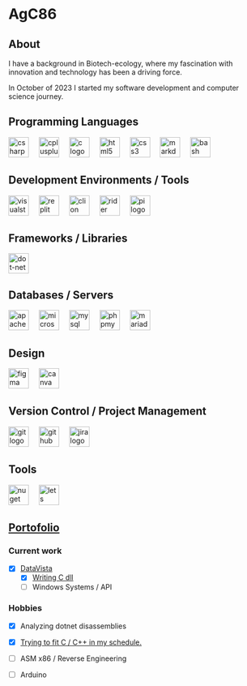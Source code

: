 <h1 align="left">AgC86</h1>

## About
I have a background in Biotech-ecology, where my fascination with innovation and technology has been a driving force.

In October of 2023 I started my software development and computer science journey.
    
## Programming Languages
<div align="left">
  <img src="https://img.shields.io/badge/C Sharp-239120?logo=csharp&logoColor=white&style=for-the-badge" height="40" alt="csharp logo"  />
  <img width="12" />
  <img src="https://img.shields.io/badge/C++-00599C?logo=cplusplus&logoColor=white&style=for-the-badge" height="40" alt="cplusplus logo"  />
  <img width="12" />
  <img src="https://img.shields.io/badge/C-A8B9CC?logo=c&logoColor=black&style=for-the-badge" height="40" alt="c logo"  />
  <img width="12" />
  <img src="https://img.shields.io/badge/HTML5-E34F26?logo=html5&logoColor=white&style=for-the-badge" height="40" alt="html5 logo"  />
  <img width="12" />
  <img src="https://img.shields.io/badge/CSS3-1572B6?logo=css3&logoColor=white&style=for-the-badge" height="40" alt="css3 logo"  />
  <img width="12" />
  <img src="https://img.shields.io/badge/Markdown-000000?logo=markdown&logoColor=white&style=for-the-badge" height="40" alt="markdown logo"  />
    <img width="12" />
  <img src="https://img.shields.io/badge/GNU%20Bash-4EAA25.svg?style=for-the-badge&logo=GNU-Bash&logoColor=white" height="40" alt="bash logo"  />
</div>

## Development Environments / Tools
<div align="left">
  <img src="https://img.shields.io/badge/Visual Studio-5C2D91?logo=visualstudio&logoColor=white&style=for-the-badge" height="40" alt="visualstudio logo"  />
  <img width="12" />
  <img src="https://img.shields.io/badge/Replit-F26207?logo=replit&logoColor=black&style=for-the-badge" height="40" alt="replit logo"  />
  <img width="12" />
  <img src="https://img.shields.io/badge/CLion-black?style=for-the-badge&logo=clion&logoColor=white" height="40" alt="clion logo"  />
  <img width="12" />
  <img src="https://img.shields.io/badge/Rider-000000.svg?style=for-the-badge&logo=Rider&logoColor=white&color=black&labelColor=crimson" height="40" alt="rider logo"  />
  <img width ="12"/>
  <img src="https://img.shields.io/badge/Raspberry%20Pi-A22846.svg?style=for-the-badge&logo=Raspberry-Pi&logoColor=white" height="40" alt="pi logo"/>
</div>

## Frameworks / Libraries
<div align="left">
  <img src="https://img.shields.io/badge/.NET-512BD4?logo=dotnet&logoColor=white&style=for-the-badge" height="40" alt="dot-net logo"  />
</div>

## Databases / Servers
<div align="left">
    <div align="left">
  <img src="https://img.shields.io/badge/Apache-D22128?logo=apache&logoColor=white&style=for-the-badge" height="40" alt="apache logo"  />
  <img width="12" />
  <img src="https://img.shields.io/badge/Microsoft SQL Server-CC2927?logo=microsoftsqlserver&logoColor=white&style=for-the-badge" height="40" alt="microsoftsqlserver logo"  />
  <img width="12" />
  <img src="https://img.shields.io/badge/MySQL-4479A1?logo=mysql&logoColor=white&style=for-the-badge" height="40" alt="mysql logo"  />
  <img width="12" />
  <img src="https://img.shields.io/badge/phpMyAdmin-6C78AF.svg?style=for-the-badge&logo=phpMyAdmin&logoColor=white" height="40" alt="phpmyadmin logo"  />
  <img width="12" />
  <img src="https://img.shields.io/badge/MariaDB-003545.svg?style=for-the-badge&logo=MariaDB&logoColor=white" height="40" alt="mariadb logo"  />
</div>

## Design
<div align="left">
  <img src="https://img.shields.io/badge/Figma-F24E1E?logo=figma&logoColor=white&style=for-the-badge" height="40" alt="figma logo"  />
  <img width="12" />
  <img src="https://img.shields.io/badge/Canva-00C4CC?logo=canva&logoColor=black&style=for-the-badge" height="40" alt="canva logo"  />
</div>

## Version Control / Project Management
<div align="left">
  <img src="https://img.shields.io/badge/Git-F05032?logo=git&logoColor=white&style=for-the-badge" height="40" alt="git logo"  />
  <img width="12" />
  <img src="https://img.shields.io/badge/GitHub-181717?logo=github&logoColor=white&style=for-the-badge" height="40" alt="github logo"  />
  <img width="12" />
  <img src="https://img.shields.io/badge/Jira-0052CC?logo=jira&logoColor=white&style=for-the-badge" height="40" alt="jira logo"  />
</div>

## Tools
<div align="left">
  <img src="https://img.shields.io/badge/NuGet-004880?logo=nuget&logoColor=white&style=for-the-badge" height="40" alt="nuget logo"  />
  <img width="12" />
  <img src="https://img.shields.io/badge/Let's%20Encrypt-003A70.svg?style=for-the-badge&logo=Let's-Encrypt&logoColor=white" height="40" alt="lets encrypt logo"  />
</div>

## [Portofolio](https://github.com/ag-86/Portofolio)
### Current work
- [X] [DataVista](https://github.com/ag-86/DataVista)
    - [X] [Writing C dll](https://github.com/ag-86/DataVista/tree/master/x64/Release)
    - [ ] Windows Systems / API

### Hobbies
- [X] Analyzing dotnet disassemblies
- [X] [Trying to fit C / C++ in my schedule.](https://www.learncpp.com/)
- [ ] ASM x86 / Reverse Engineering
- [ ] Arduino

